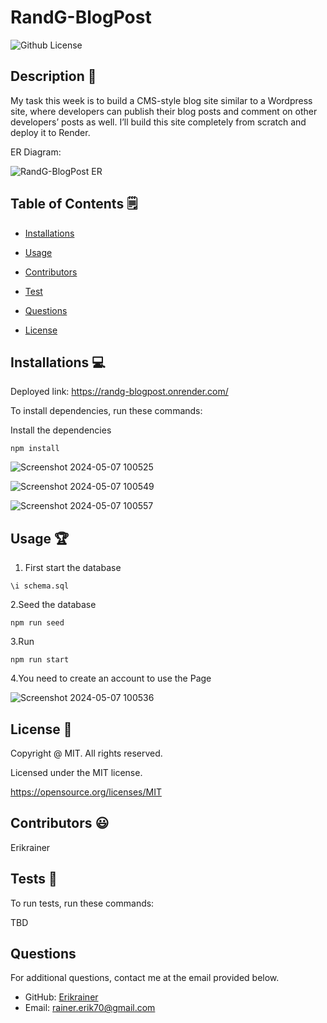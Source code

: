 # RandG-BlogPost
  ![Github License](https://img.shields.io/badge/License-MIT-yellow.svg)


## Description 📝

My task this week is to build a CMS-style blog site similar to a Wordpress site, where developers can publish their blog posts and comment on other developers’ posts as well. I’ll build this site completely from scratch and deploy it to Render.

ER Diagram:

![RandG-BlogPost ER](https://github.com/Erikrainer/RandG-BlogPost/assets/160955635/d7aa8cad-9fc6-438f-8d25-7edc04111aba)

## Table of Contents 🗒

* [Installations](#installations-💻)

* [Usage](#usage-🏆)

* [Contributors](#contributors-😃)

* [Test](#tests-🧪)

* [Questions](#questions)

* [License](#license-📛)

## Installations  💻

Deployed link: https://randg-blogpost.onrender.com/

To install dependencies, run these commands:

Install the dependencies
```
npm install
```
![Screenshot 2024-05-07 100525](https://github.com/Erikrainer/RandG-BlogPost/assets/160955635/a0bc763b-8d26-4331-8af2-1a6e52e16bd6)

![Screenshot 2024-05-07 100549](https://github.com/Erikrainer/RandG-BlogPost/assets/160955635/a965b3d8-20d9-4403-9f63-6fd9caceebe9)

![Screenshot 2024-05-07 100557](https://github.com/Erikrainer/RandG-BlogPost/assets/160955635/9ecc9433-0ddd-40f2-896f-c22c12d3b19f)

## Usage 🏆

1. First start the database
```
\i schema.sql
```

2.Seed the database
```
npm run seed
```

3.Run
```
npm run start
```

4.You need to create an account to use the Page

![Screenshot 2024-05-07 100536](https://github.com/Erikrainer/RandG-BlogPost/assets/160955635/3ffd3531-aff3-4740-9e3b-f27d604036de)

## License 📛 

  Copyright @ MIT. All rights reserved.

  Licensed under the MIT license.

  https://opensource.org/licenses/MIT

## Contributors 😃

Erikrainer

## Tests 🧪

To run tests, run these commands:

TBD


## Questions

For additional questions, contact me at the email provided below. 

- GitHub: [Erikrainer](https://github.com/Erikrainer/)
- Email:  rainer.erik70@gmail.com

